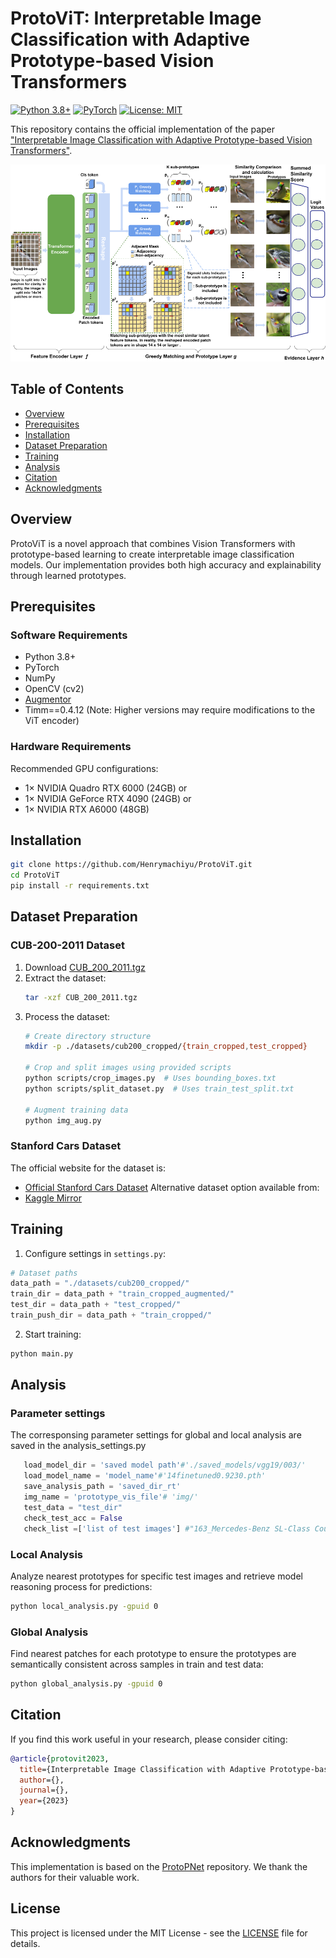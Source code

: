# ProtoViT: Interpretable Image Classification with Adaptive Prototype-based Vision Transformers

[![Python 3.8+](https://img.shields.io/badge/python-3.8+-blue.svg)](https://www.python.org/downloads/)
[![PyTorch](https://img.shields.io/badge/PyTorch-1.x-red.svg)](https://pytorch.org/)
[![License: MIT](https://img.shields.io/badge/License-MIT-yellow.svg)](https://opensource.org/licenses/MIT)

This repository contains the official implementation of the paper ["Interpretable Image Classification with Adaptive Prototype-based Vision Transformers"](#).

<div align="center">
<img src="./arch2.png" width="600px">
</div>

## Table of Contents
- [Overview](#overview)
- [Prerequisites](#prerequisites)
- [Installation](#installation)
- [Dataset Preparation](#dataset-preparation)
- [Training](#training)
- [Analysis](#analysis)
- [Citation](#citation)
- [Acknowledgments](#acknowledgments)

## Overview

ProtoViT is a novel approach that combines Vision Transformers with prototype-based learning to create interpretable image classification models. Our implementation provides both high accuracy and explainability through learned prototypes.

## Prerequisites

### Software Requirements
- Python 3.8+
- PyTorch
- NumPy
- OpenCV (cv2)
- [Augmentor](https://github.com/mdbloice/Augmentor)
- Timm==0.4.12 (Note: Higher versions may require modifications to the ViT encoder)

### Hardware Requirements
Recommended GPU configurations:
- 1× NVIDIA Quadro RTX 6000 (24GB) or
- 1× NVIDIA GeForce RTX 4090 (24GB) or
- 1× NVIDIA RTX A6000 (48GB)

## Installation

```bash
git clone https://github.com/Henrymachiyu/ProtoViT.git
cd ProtoViT
pip install -r requirements.txt
```

## Dataset Preparation

### CUB-200-2011 Dataset

1. Download [CUB_200_2011.tgz](http://www.vision.caltech.edu/visipedia/CUB-200-2011.html)
2. Extract the dataset:
   ```bash
   tar -xzf CUB_200_2011.tgz
   ```
3. Process the dataset:
   ```bash
   # Create directory structure
   mkdir -p ./datasets/cub200_cropped/{train_cropped,test_cropped}
   
   # Crop and split images using provided scripts
   python scripts/crop_images.py  # Uses bounding_boxes.txt
   python scripts/split_dataset.py  # Uses train_test_split.txt
   
   # Augment training data 
   python img_aug.py
   ```

### Stanford Cars Dataset
The official website for the dataset is: 
- [Official Stanford Cars Dataset](https://ai.stanford.edu/~jkrause/cars/car_dataset.html)
Alternative dataset option available from:
- [Kaggle Mirror](https://www.kaggle.com/datasets/jessicali9530/stanford-cars-dataset/data)

## Training

1. Configure settings in `settings.py`:

```python
# Dataset paths
data_path = "./datasets/cub200_cropped/"
train_dir = data_path + "train_cropped_augmented/"
test_dir = data_path + "test_cropped/"
train_push_dir = data_path + "train_cropped/"
```

2. Start training:
```bash
python main.py
```

## Analysis

### Parameter settings 

The corresponsing parameter settings for global and local analysis are saved in the analysis_settings.py 
```python 
   load_model_dir = 'saved model path'#'./saved_models/vgg19/003/'
   load_model_name = 'model_name'#'14finetuned0.9230.pth'
   save_analysis_path = 'saved_dir_rt'
   img_name = 'prototype_vis_file'# 'img/'
   test_data = "test_dir"
   check_test_acc = False
   check_list =['list of test images'] #"163_Mercedes-Benz SL-Class Coupe 2009/03123.jpg", Could be a list of images
```

### Local Analysis
Analyze nearest prototypes for specific test images and retrieve model reasoning process for predictions:

```bash
python local_analysis.py -gpuid 0
```

### Global Analysis
Find nearest patches for each prototype to ensure the prototypes are semantically consistent across samples in train and test data:

```bash
python global_analysis.py -gpuid 0
```

## Citation

If you find this work useful in your research, please consider citing:

```bibtex
@article{protovit2023,
  title={Interpretable Image Classification with Adaptive Prototype-based Vision Transformers},
  author={},
  journal={},
  year={2023}
}
```

## Acknowledgments

This implementation is based on the [ProtoPNet](https://github.com/cfchen-duke/ProtoPNet) repository. We thank the authors for their valuable work.

## License

This project is licensed under the MIT License - see the [LICENSE](LICENSE) file for details.
